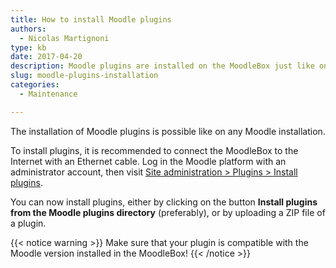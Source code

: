 ```yaml
---
title: How to install Moodle plugins
authors:
  - Nicolas Martignoni
type: kb
date: 2017-04-20
description: Moodle plugins are installed on the MoodleBox just like on any Moodle server
slug: moodle-plugins-installation
categories:
  - Maintenance

---
```

The installation of Moodle plugins is possible like on any Moodle installation.

To install plugins, it is recommended to connect the MoodleBox to the Internet with an Ethernet cable. Log in the Moodle platform with an administrator account, then visit [Site administration > Plugins > Install plugins][1].

You can now install plugins, either by clicking on the button __Install plugins from the Moodle plugins directory__ (preferably), or by uploading a ZIP file of a plugin.

{{< notice warning >}}
Make sure that your plugin is compatible with the Moodle version installed in the MoodleBox!
{{< /notice >}}

 [1]: http://moodlebox.home/admin/tool/installaddon/index.php
